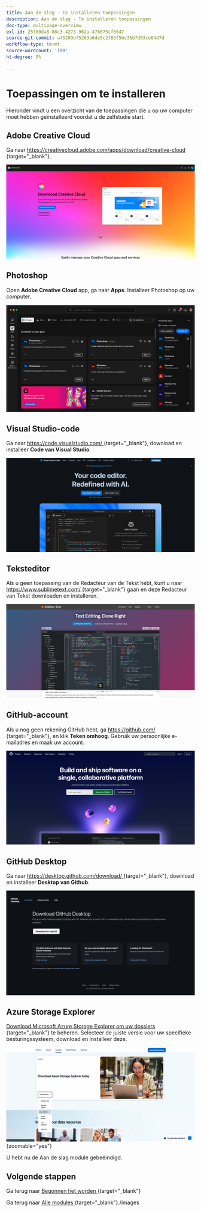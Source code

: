 ```yaml
---
title: Aan de slag - Te installeren toepassingen
description: Aan de slag - Te installeren toepassingen
doc-type: multipage-overview
exl-id: 25f80da8-88c3-4273-962a-476675cf6047
source-git-commit: a45283bf5263a6de5c2f83f5be35b7d03ce04d7d
workflow-type: tm+mt
source-wordcount: '190'
ht-degree: 0%

---
```


# Toepassingen om te installeren

Hieronder vindt u een overzicht van de toepassingen die u op uw computer moet hebben geïnstalleerd voordat u de zelfstudie start.

## Adobe Creative Cloud

Ga naar [ https://creativecloud.adobe.com/apps/download/creative-cloud ](https://creativecloud.adobe.com/apps/download/creative-cloud){target="_blank"}.

![ de Nieuwe Integratie van Adobe I/O ](./images/cc.png)

## Photoshop

Open **Adobe Creative Cloud** app, ga naar **Apps**. Installeer Photoshop op uw computer.

![ de Nieuwe Integratie van Adobe I/O ](./images/psd.png)

## Visual Studio-code

Ga naar [ https://code.visualstudio.com/ ](https://code.visualstudio.com/){target="_blank"}, download en installeer **Code van Visual Studio**.

![ Blok ](./images/vsc1.png)

## Teksteditor

Als u geen toepassing van de Redacteur van de Tekst hebt, kunt u naar [ https://www.sublimetext.com/ ](https://www.sublimetext.com/){target="_blank"} gaan en deze Redacteur van Tekst downloaden en installeren.

![ Blok ](./images/text1.png)

## GitHub-account

Als u nog geen rekening GitHub hebt, ga [ https://github.com/ ](https://github.com/){target="_blank"}, en klik **Teken omhoog**. Gebruik uw persoonlijke e-mailadres en maak uw account.

![ Blok ](./images/git.png)

## GitHub Desktop

Ga naar [ https://desktop.github.com/download/ ](https://desktop.github.com/download/){target="_blank"}, download en installeer **Desktop van Github**.

![ Blok ](./images/block1.png)

## Azure Storage Explorer

[ Download Microsoft Azure Storage Explorer om uw dossiers ](https://azure.microsoft.com/en-us/products/storage/storage-explorer#Download-4){target="_blank"} te beheren. Selecteer de juiste versie voor uw specifieke besturingssysteem, download en installeer deze.

![ Azure Opslag ](./images/az10.png){zoomable="yes"}

U hebt nu de Aan de slag module gebeëindigd.

## Volgende stappen

Ga terug naar [ Begonnen het worden ](./getting-started.md){target="_blank"}

Ga terug naar [ Alle modules ](./../../../overview.md){target="_blank"}./images
